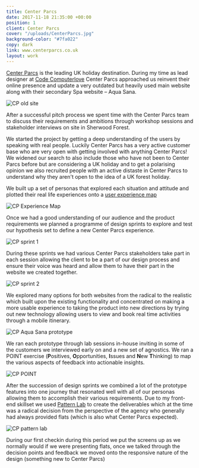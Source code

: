 ```yaml
---
title: Center Parcs
date: 2017-11-18 21:35:00 +00:00
position: 1
client: Center Parcs
cover: "/uploads/CenterParcs.jpg"
background-color: "#7fa022"
copy: dark
link: www.centerparcs.co.uk
layout: work
---
```


[Center Parcs](https://www.centerparcs.co.uk/) is the leading UK holiday destination. During my time as lead designer at [Code Computerlove](https://www.codecomputerlove.com/) Center Parcs approached us reinvent their online presence and update a very outdated but heavily used main website along with their secondary Spa website – Aqua Sana.

![CP old site](/uploads/CP_old.png)

After a successful pitch process we spent time with the Center Parcs team to discuss their requirements and ambitions through workshop sessions and stakeholder interviews on site in Sherwood Forest.

We started the project by getting a deep understanding of the users by speaking with real people. Luckily Center Parcs has a very active customer base who are very open with getting involved with anything Center Parcs!
We widened our search to also include those who have not been to Center Parcs before but are considering a UK holiday and to get a polarising opinion we also recruited people with an active distaste in Center Parcs to understand why they aren't open to the idea of a UK forest holiday.

We built up a set of personas that explored each situation and attitude and plotted their real life experiences onto a
<a href="/uploads/CP_EM.jpeg" target="_blank">user experience map</a>

![CP Experience Map](/uploads/CP_EM.jpeg)

Once we had a good understanding of our audience and the product requirements we planned a programme of design sprints to explore and test our hypothesis set to define a new Center Parcs experience.

![CP sprint 1](/uploads/CP_01.jpg)

During these sprints we had various Center Parcs stakeholders take part in each session allowing the client to be a part of our design process and ensure their voice was heard and allow them to have their part in the website we created together.

![CP sprint 2](/uploads/CP_02.jpg)

We explored many options for both websites from the radical to the realistic which built upon the existing functionality and concentrated on making a more usable experience to taking the product into new directions by trying out new technology allowing users to view and book real time activities through a mobile itinerary.

![CP Aqua Sana prototype](/uploads/CP_03.jpg)

We ran each prototype through lab sessions in-house inviting in some of the customers we interviewed early on and a new set of agnostics. We ran a POINT exercise (**P**ositives, **O**pportunities, **I**ssues and **N**ew **T**hinking) to map the various aspects of feedback into actionable insights.

![CP POINT](/uploads/CP_05.jpg)

After the succession of design sprints we combined a lot of the prototype features into one journey that resonated well with all of our personas allowing them to accomplish their various requirements.
Due to my front-end skillset we used <a href="http://centerparcs-patternlab.surge.sh/" target="_blank">Pattern Lab</a> to create the deliverables which at the time was a radical decision from the perspective of the agency who generally had always provided flats (which is also what Center Parcs expected). 

![CP pattern lab](/uploads/CP_06.jpg)

During our first checkin during this period we put the screens up as we normally would if we were presenting flats, once we talked through the decision points and feedback we moved onto the responsive nature of the design (something new to Center Parcs)
